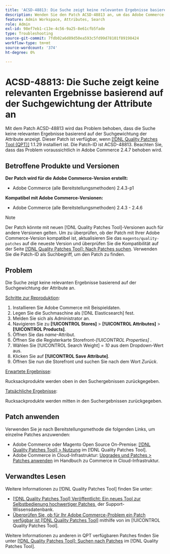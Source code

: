 ```yaml
---
title: 'ACSD-48813: Die Suche zeigt keine relevanten Ergebnisse basierend auf der Suchgewichtung der Attribute an'
description: Wenden Sie den Patch ACSD-48813 an, um das Adobe Commerce-Problem zu beheben, bei dem die Suche keine relevanten Ergebnisse basierend auf der Suchgewichtung der Attribute anzeigt.
feature: Admin Workspace, Attributes, Search
role: Admin
exl-id: 98ef7eb1-c13e-4c56-9a25-8e61cfb5fade
type: Troubleshooting
source-git-commit: 7fdb02a6d89d50ea593c5fd99d78101f89198424
workflow-type: tm+mt
source-wordcount: '374'
ht-degree: 0%

---
```


# ACSD-48813: Die Suche zeigt keine relevanten Ergebnisse basierend auf der Suchgewichtung der Attribute an

Mit dem Patch ACSD-48813 wird das Problem behoben, dass die Suche keine relevanten Ergebnisse basierend auf der Suchgewichtung der Attribute anzeigt. Dieser Patch ist verfügbar, wenn [[!DNL Quality Patches Tool (QPT)]](https://experienceleague.adobe.com/de/docs/commerce-operations/tools/quality-patches-tool/quality-patches-tool-to-self-serve-quality-patches) 1.1.29 installiert ist. Die Patch-ID ist ACSD-48813. Beachten Sie, dass das Problem voraussichtlich in Adobe Commerce 2.4.7 behoben wird.

## Betroffene Produkte und Versionen

**Der Patch wird für die Adobe Commerce-Version erstellt:**

* Adobe Commerce (alle Bereitstellungsmethoden) 2.4.3-p1

**Kompatibel mit Adobe Commerce-Versionen:**

* Adobe Commerce (alle Bereitstellungsmethoden) 2.4.3 - 2.4.6

>[!NOTE]
>
>Der Patch könnte mit neuen [!DNL Quality Patches Tool]-Versionen auch für andere Versionen gelten. Um zu überprüfen, ob der Patch mit Ihrer Adobe Commerce-Version kompatibel ist, aktualisieren Sie das `magento/quality-patches` auf die neueste Version und überprüfen Sie die Kompatibilität auf der Seite [[!DNL Quality Patches Tool]: Nach Patches suchen](https://experienceleague.adobe.com/tools/commerce-quality-patches/index.html?lang=de). Verwenden Sie die Patch-ID als Suchbegriff, um den Patch zu finden.

## Problem

Die Suche zeigt keine relevanten Ergebnisse basierend auf der Suchgewichtung der Attribute an.

<u>Schritte zur Reproduktion</u>:

1. Installieren Sie Adobe Commerce mit Beispieldaten.
1. Legen Sie die Suchmaschine als [!DNL Elasticsearch] fest.
1. Melden Sie sich als Administrator an.
1. Navigieren Sie zu **[!UICONTROL Stores]** > **[!UICONTROL Attributes]** > **[!UICONTROL Products]**.
1. Öffnen Sie das *name*-Attribut.
1. Öffnen Sie die Registerkarte Storefront-*[!UICONTROL Properties]* .
1. Wählen Sie [!UICONTROL Search Weight] = *10* aus dem Dropdown-Wert aus.
1. Klicken Sie auf **[!UICONTROL Save Attribute]**.
1. Öffnen Sie nun die Storefront und suchen Sie nach dem Wort *Zurück*.

<u>Erwartete Ergebnisse</u>:

Rucksackprodukte werden oben in den Suchergebnissen zurückgegeben.

<u>Tatsächliche Ergebnisse</u>:

Rucksackprodukte werden mitten in den Suchergebnissen zurückgegeben.

## Patch anwenden

Verwenden Sie je nach Bereitstellungsmethode die folgenden Links, um einzelne Patches anzuwenden:

* Adobe Commerce oder Magento Open Source On-Premise: [[!DNL Quality Patches Tool] > Nutzung](/help/tools/quality-patches-tool/usage.md) im [!DNL Quality Patches Tool].
* Adobe Commerce in Cloud-Infrastruktur: [Upgrades und Patches > Patches anwenden](https://experienceleague.adobe.com/docs/commerce-cloud-service/user-guide/develop/upgrade/apply-patches.html?lang=de) im Handbuch zu Commerce in Cloud-Infrastruktur.

## Verwandtes Lesen

Weitere Informationen zu [!DNL Quality Patches Tool] finden Sie unter:

* [[!DNL Quality Patches Tool] Veröffentlicht: Ein neues Tool zur Selbstbedienung hochwertiger Patches &#x200B;](https://experienceleague.adobe.com/de/docs/commerce-operations/tools/quality-patches-tool/quality-patches-tool-to-self-serve-quality-patches) der Support-Wissensdatenbank.
* [Überprüfen Sie, ob für Ihr Adobe Commerce-Problem ein Patch verfügbar ist [!DNL Quality Patches Tool]](/help/tools/quality-patches-tool/patches-available-in-qpt/check-patch-for-magento-issue-with-magento-quality-patches.md) mithilfe von im [!UICONTROL Quality Patches Tool].


Weitere Informationen zu anderen in QPT verfügbaren Patches finden Sie unter [[!DNL Quality Patches Tool]: Suchen nach Patches](https://experienceleague.adobe.com/tools/commerce-quality-patches/index.html?lang=de) im [!DNL Quality Patches Tool].

